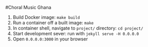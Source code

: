 #Choral Music Ghana

1. Build Docker image: `make build`
2. Run a container off a built image: `make`
3. In container shell, navigate to `project/` directory: `cd project/`
4. Start development sever: run with `jekyll serve -H 0.0.0.0`
5. Open `0.0.0.0:3000` in your browser
